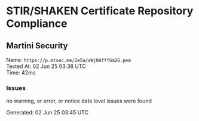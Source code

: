 # STIR/SHAKEN Certificate Repository Compliance

## Martini Security

Name: `https://p.mtsec.me/2e5a/aWj0AfffGm2G.pem`\
Tested At: 02 Jun 25 03:38 UTC\
Time: 42ms

### Issues

no warning, or error, or notice date level issues were found

Generated: 02 Jun 25 03:45 UTC
